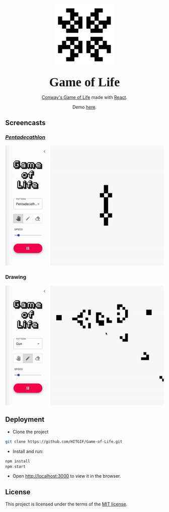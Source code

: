 <p align='center'>
    <img
    width=192
    height=192
    class='logo'
    style='margin: 12px;'
    src='src/res/img/gol_logo.svg' />
</p>
<h1 
    align='center'
    class='title'
    style = 'font-family: Fipps; 
    font-size: 40px;
    margin: 16px;'
    >Game  of Life</h1>
<div align="center">

[Conway's Game of Life](https://www.conwaylife.com/) made with [React](https://reactjs.org/). 

Demo [here](https://life.carbonyl.io).

</div>

## Screencasts
### [*Pentadecathlon*](https://www.conwaylife.com/wiki/Pentadecathlon)
![pentadecathlon](/src/res/img/penta.gif)
### Drawing
![draw](/src/res/img/draw.gif)

## Deployment

- Clone the project

```bash
git clone https://github.com/HITGIF/Game-of-Life.git
```

- Install and run:

```bash
npm install
npm start
```

- Open [http://localhost:3000](http://localhost:3000) to view it in the browser.

## License

This project is licensed under the terms of the [MIT license](/LICENSE).

